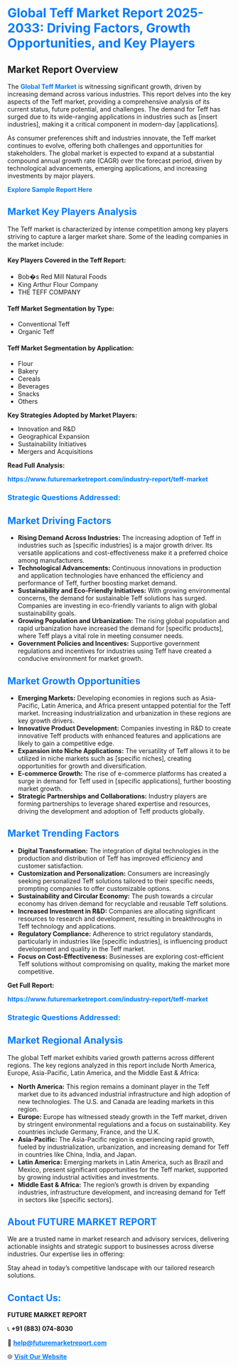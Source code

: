 <h1 style="color: #007BFF;">Global Teff Market Report 2025-2033: Driving Factors, Growth Opportunities, and Key Players</h1>

<section id="overview">
<h2>Market Report Overview</h2>
<p>The <a href="https://www.futuremarketreport.com/industry-report/teff-market" style="color: #007BFF; text-decoration: none;"><strong>Global Teff Market</strong></a> is witnessing significant growth, driven by increasing demand across various industries. This report delves into the key aspects of the Teff market, providing a comprehensive analysis of its current status, future potential, and challenges. The demand for Teff has surged due to its wide-ranging applications in industries such as [insert industries], making it a critical component in modern-day [applications].</p>
<p>As consumer preferences shift and industries innovate, the Teff market continues to evolve, offering both challenges and opportunities for stakeholders. The global market is expected to expand at a substantial compound annual growth rate (CAGR) over the forecast period, driven by technological advancements, emerging applications, and increasing investments by major players.</p>
</section>

<section id="overview">
<p><a href="https://www.futuremarketreport.com/request-sample/reportId=108217" style="color: #007BFF; text-decoration: none;"><strong>Explore Sample Report Here</strong></a></p>
</section>

<section id="key-players">
<h2 style="color: #007BFF;">Market Key Players Analysis</h2>
<p>The Teff market is characterized by intense competition among key players striving to capture a larger market share. Some of the leading companies in the market include:</p>
<h4>Key Players Covered in the Teff Report:</h4>
<ul><li>Bob�s Red Mill Natural Foods</li><li>King Arthur Flour Company</li><li>THE TEFF COMPANY</li></ul>
<h4>Teff Market Segmentation by Type:</h4>
<ul><li>Conventional Teff</li><li>Organic Teff</li></ul>

<h4>Teff Market Segmentation by Application:</h4>
<ul><li>Flour</li><li>Bakery</li><li>Cereals</li><li>Beverages</li><li>Snacks</li><li>Others</li></ul>
<p><strong>Key Strategies Adopted by Market Players:</strong></p>
<ul>
<li>Innovation and R&D</li>
<li>Geographical Expansion</li>
<li>Sustainability Initiatives</li>
<li>Mergers and Acquisitions</li>
</ul>
</section>

<section>
<p><strong>Read Full Analysis: </strong></p><a href="https://www.futuremarketreport.com/industry-report/teff-market" style="color: #007BFF; text-decoration: none;"><strong>https://www.futuremarketreport.com/industry-report/teff-market</strong></a>
<h3 style="color: #007BFF;">Strategic Questions Addressed:</h3>
</section>

<section id="driving-factors">
<h2 style="color: #007BFF;">Market Driving Factors</h2>
<ul>
<li><strong>Rising Demand Across Industries:</strong> The increasing adoption of Teff in industries such as [specific industries] is a major growth driver. Its versatile applications and cost-effectiveness make it a preferred choice among manufacturers.</li>
<li><strong>Technological Advancements:</strong> Continuous innovations in production and application technologies have enhanced the efficiency and performance of Teff, further boosting market demand.</li>
<li><strong>Sustainability and Eco-Friendly Initiatives:</strong> With growing environmental concerns, the demand for sustainable Teff solutions has surged. Companies are investing in eco-friendly variants to align with global sustainability goals.</li>
<li><strong>Growing Population and Urbanization:</strong> The rising global population and rapid urbanization have increased the demand for [specific products], where Teff plays a vital role in meeting consumer needs.</li>
<li><strong>Government Policies and Incentives:</strong> Supportive government regulations and incentives for industries using Teff have created a conducive environment for market growth.</li>
</ul>
</section>

<section id="growth-opportunities">
<h2 style="color: #007BFF;">Market Growth Opportunities</h2>
<ul>
<li><strong>Emerging Markets:</strong> Developing economies in regions such as Asia-Pacific, Latin America, and Africa present untapped potential for the Teff market. Increasing industrialization and urbanization in these regions are key growth drivers.</li>
<li><strong>Innovative Product Development:</strong> Companies investing in R&D to create innovative Teff products with enhanced features and applications are likely to gain a competitive edge.</li>
<li><strong>Expansion into Niche Applications:</strong> The versatility of Teff allows it to be utilized in niche markets such as [specific niches], creating opportunities for growth and diversification.</li>
<li><strong>E-commerce Growth:</strong> The rise of e-commerce platforms has created a surge in demand for Teff used in [specific applications], further boosting market growth.</li>
<li><strong>Strategic Partnerships and Collaborations:</strong> Industry players are forming partnerships to leverage shared expertise and resources, driving the development and adoption of Teff products globally.</li>
</ul>
</section>

<section id="trending-factors">
<h2 style="color: #007BFF;">Market Trending Factors</h2>
<ul>
<li><strong>Digital Transformation:</strong> The integration of digital technologies in the production and distribution of Teff has improved efficiency and customer satisfaction.</li>
<li><strong>Customization and Personalization:</strong> Consumers are increasingly seeking personalized Teff solutions tailored to their specific needs, prompting companies to offer customizable options.</li>
<li><strong>Sustainability and Circular Economy:</strong> The push towards a circular economy has driven demand for recyclable and reusable Teff solutions.</li>
<li><strong>Increased Investment in R&D:</strong> Companies are allocating significant resources to research and development, resulting in breakthroughs in Teff technology and applications.</li>
<li><strong>Regulatory Compliance:</strong> Adherence to strict regulatory standards, particularly in industries like [specific industries], is influencing product development and quality in the Teff market.</li>
<li><strong>Focus on Cost-Effectiveness:</strong> Businesses are exploring cost-efficient Teff solutions without compromising on quality, making the market more competitive.</li>
</ul>
</section>

<section>
<p><strong>Get Full Report: </strong></p><a href="https://www.futuremarketreport.com/industry-report/teff-market" style="color: #007BFF; text-decoration: none;"><strong>https://www.futuremarketreport.com/industry-report/teff-market</strong></a>
<h3 style="color: #007BFF;">Strategic Questions Addressed:</h3>
</section>


<section id="regional-analysis">
<h2 style="color: #007BFF;">Market Regional Analysis</h2>
<p>The global Teff market exhibits varied growth patterns across different regions. The key regions analyzed in this report include North America, Europe, Asia-Pacific, Latin America, and the Middle East & Africa:</p>
<ul>
<li><strong>North America:</strong> This region remains a dominant player in the Teff market due to its advanced industrial infrastructure and high adoption of new technologies. The U.S. and Canada are leading markets in this region.</li>
<li><strong>Europe:</strong> Europe has witnessed steady growth in the Teff market, driven by stringent environmental regulations and a focus on sustainability. Key countries include Germany, France, and the U.K.</li>
<li><strong>Asia-Pacific:</strong> The Asia-Pacific region is experiencing rapid growth, fueled by industrialization, urbanization, and increasing demand for Teff in countries like China, India, and Japan.</li>
<li><strong>Latin America:</strong> Emerging markets in Latin America, such as Brazil and Mexico, present significant opportunities for the Teff market, supported by growing industrial activities and investments.</li>
<li><strong>Middle East & Africa:</strong> The region’s growth is driven by expanding industries, infrastructure development, and increasing demand for Teff in sectors like [specific sectors].</li>
</ul>
</section>

<footer>
<h2 style="color: #007BFF;">About FUTURE MARKET REPORT</h2>
<p>We are a trusted name in market research and advisory services, delivering actionable insights and strategic support to businesses across diverse industries. Our expertise lies in offering:</p>

<p>Stay ahead in today’s competitive landscape with our tailored research solutions.</p>

<h2 style="color: #007BFF;">Contact Us:</h2>
<p><strong>FUTURE MARKET REPORT</strong></p>
<p>📞 <strong>+91 (883) 074-8030</strong></p>
<p>📧 <strong><a href="mailto:help@futuremarketreport.com" style="color: #007BFF;">help@futuremarketreport.com</a></strong></p>
<p>🌐 <strong><a href="https://www.futuremarketreport.com/" style="color: #007BFF;">Visit Our Website</a></strong></p>
</footer>